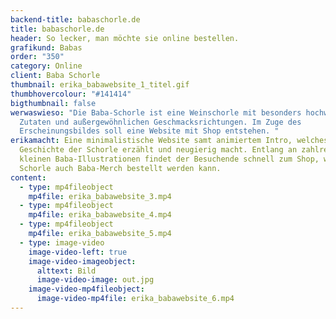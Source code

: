 ```yaml
---
backend-title: babaschorle.de
title: babaschorle.de
header: So lecker, man möchte sie online bestellen.
grafikund: Babas
order: "350"
category: Online
client: Baba Schorle
thumbnail: erika_babawebsite_1_titel.gif
thumbhovercolour: "#141414"
bigthumbnail: false
werwaswieso: "Die Baba-Schorle ist eine Weinschorle mit besonders hochwertigen
  Zutaten und außergewöhnlichen Geschmacksrichtungen. Im Zuge des
  Erscheinungsbildes soll eine Website mit Shop entstehen. "
erikamacht: Eine minimalistische Website samt animiertem Intro, welches die
  Geschichte der Schorle erzählt und neugierig macht. Entlang an zahlreichen
  kleinen Baba-Illustrationen findet der Besuchende schnell zum Shop, wo neben
  Schorle auch Baba-Merch bestellt werden kann.
content:
  - type: mp4fileobject
    mp4file: erika_babawebsite_3.mp4
  - type: mp4fileobject
    mp4file: erika_babawebsite_4.mp4
  - type: mp4fileobject
    mp4file: erika_babawebsite_5.mp4
  - type: image-video
    image-video-left: true
    image-video-imageobject:
      alttext: Bild
      image-video-image: out.jpg
    image-video-mp4fileobject:
      image-video-mp4file: erika_babawebsite_6.mp4
---
```

